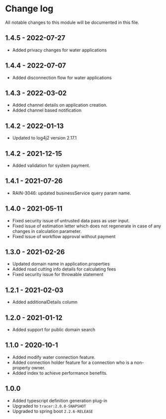 # Change log
All notable changes to this module will be documented in this file.

## 1.4.5 - 2022-07-27

- Added privacy changes for water applications

## 1.4.4 - 2022-07-07

- Added disconnection flow for water applications

## 1.4.3 - 2022-03-02

- Added channel details on application creation.
- Added channel based notification

## 1.4.2 - 2022-01-13

- Updated to log4j2 version 2.17.1

## 1.4.2 - 2021-12-15

- Added validation for system payment.

## 1.4.1 - 2021-07-26

- RAIN-3046: updated businessService query param name.

## 1.4.0 - 2021-05-11

- Fixed security issue of untrusted data pass as user input.
- Fixed issue of estimation letter which does not regenerate in case of any changes in calculation parameter.
- Fixed issue of workflow approval without payment

## 1.3.0 - 2021-02-26
- Updated domain name in application.properties
- Added road cutting info details for calculating fees
- Fixed security issue for throwable statement

## 1.2.1 - 2021-02-03
- Added additionalDetails column

## 1.2.0 - 2021-01-12
- Added support for public domain search

## 1.1.0 - 2020-10-1
- Added modify water connection feature.
- Added connection holder feature for a connection who is a non-property owner.
- Added index to achieve performance benefits.

## 1.0.0
- Added typescript definition generation plug-in
- Upgraded to `tracer:2.0.0-SNAPSHOT`
- Upgraded to spring boot `2.2.6-RELEASE`